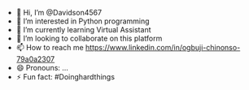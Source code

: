 - 👋 Hi, I’m @Davidson4567
- 👀 I’m interested in Python programming 
- 🌱 I’m currently learning Virtual Assistant 
- 💞️ I’m looking to collaborate on this platform 
- 📫 How to reach me https://www.linkedin.com/in/ogbuji-chinonso-79a0a2307
- 😄 Pronouns: ...
- ⚡ Fun fact: #Doinghardthings

<!---
Davidson4567/Davidson4567 is a ✨ special ✨ repository because its `README.md` (this file) appears on your GitHub profile.
You can click the Preview link to take a look at your changes.
--->
